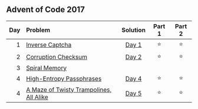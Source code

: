 ## Advent of Code 2017

| Day | Problem                                                                        |      Solution       | Part 1 | Part 2 |
|----:|:-------------------------------------------------------------------------------|:-------------------:|:------:|:------:|
|   1 | [Inverse Captcha](https://adventofcode.com/2017/day/1)                         | [Day 1](Day01.java) | :star: | :star: |
|   2 | [Corruption Checksum](https://adventofcode.com/2017/day/2)                     | [Day 2](Day02.java) | :star: | :star: |
|   3 | [Spiral Memory](https://adventofcode.com/2017/day/3)                           |                     |        |        |
|   4 | [High-Entropy Passphrases](https://adventofcode.com/2017/day/4)                | [Day 4](Day04.java) | :star: | :star: |
|   4 | [A Maze of Twisty Trampolines, All Alike](https://adventofcode.com/2017/day/5) | [Day 5](Day05.java) | :star: | :star: |